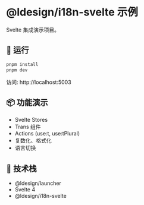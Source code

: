 # @ldesign/i18n-svelte 示例

Svelte 集成演示项目。

## 🚀 运行

```bash
pnpm install
pnpm dev
```

访问: http://localhost:5003

## 📦 功能演示

- Svelte Stores
- Trans 组件
- Actions (use:t, use:tPlural)
- 复数化、格式化
- 语言切换

## 🎯 技术栈

- @ldesign/launcher
- Svelte 4
- @ldesign/i18n-svelte

